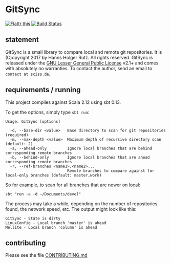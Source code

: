 # GitSync

[![Flattr this](http://api.flattr.com/button/flattr-badge-large.png)](https://flattr.com/submit/auto?user_id=sciss&url=https%3A%2F%2Fgithub.com%2FSciss%2FGitSync&title=GitSync&language=Scala&tags=github&category=software)
[![Build Status](https://travis-ci.org/Sciss/GitSync.svg?branch=master)](https://travis-ci.org/Sciss/GitSync)

## statement

GitSync is a small library to compare local and remote git repositories.
It is (C)opyright 2017 by Hanns Holger Rutz. All rights reserved. GitSync is released under the [GNU Lesser General Public License](https://raw.github.com/Sciss/GitSync/master/LICENSE) v2.1+ and comes with absolutely no warranties. To contact the author, send an email to `contact at sciss.de`.

## requirements / running

This project compiles against Scala 2.12 using sbt 0.13.

To get the options, simply type `sbt run`:

    Usage: GitSync [options]

      -d, --base-dir <value>   Base directory to scan for git repositories (required)
      -m, --max-depth <value>  Maximum depth of recursive directory scan (default: 2)
      -a, --ahead-only         Ignore local branches that are behind corresponding remote branches
      -b, --behind-only        Ignore local branches that are ahead corresponding remote branches
      -r, --ref-branches <name1>,<name2>...
                               Remote branches to compare against for local-only branches (default: master,work)

So for example, to scan for all branches that are newer on local:

    sbt "run -a -d ~/Documents/devel"

The process may take a while, depending on the number of repositories found, the network speed, etc.
The output might look like this:

    GitSync - State is dirty
    LinuxConfig - Local branch 'master' is ahead
    Mellite - Local branch 'column' is ahead

## contributing

Please see the file [CONTRIBUTING.md](CONTRIBUTING.md)
